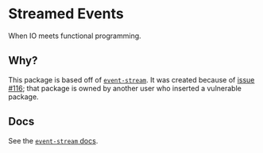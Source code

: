 # Streamed Events

When IO meets functional programming.

## Why?

This package is based off of [`event-stream`](https://github.com/dominictarr/event-stream/). It was created because of [issue #116](https://github.com/dominictarr/event-stream/issues/116); that package is owned by another user who inserted a vulnerable package.

## Docs

See the [`event-stream` docs](https://github.com/dominictarr/event-stream/blob/28e147271c1256f83946415175e5befff739b1de/readme.markdown).
